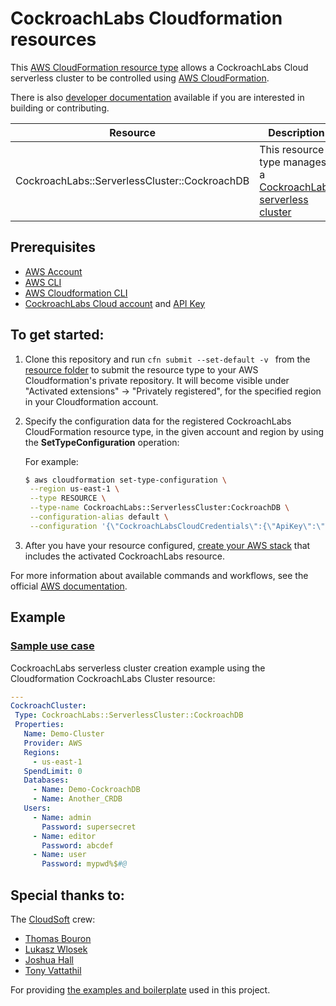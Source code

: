 # CockroachLabs Cloudformation resources

This [AWS CloudFormation resource type][1] allows a CockroachLabs Cloud serverless cluster to be controlled using [AWS CloudFormation][2].

There is also [developer documentation](docs/dev) available
if you are interested in building or contributing.

| Resource | Description | Documentation |
| --- | --- | --- |
| CockroachLabs::ServerlessCluster::CockroachDB | This resource type manages a [CockroachLabs serverless cluster][3] | [/CockroachLabs-ServerlessCluster-CockroachDB][4] |

## Prerequisites
* [AWS Account][5]
* [AWS CLI][6]
* [AWS Cloudformation CLI][7]
* [CockroachLabs Cloud account][8] and [API Key][9]

## To get started:

1. Clone this repository and run ```cfn submit --set-default -v ``` from the [resource folder][10] to submit the resource type to your AWS Cloudformation's private repository. It will become visible under "Activated extensions" -> "Privately registered", for the specified region in your Cloudformation account.

2. Specify the configuration data for the registered CockroachLabs CloudFormation resource type, in the given account and region by using the **SetTypeConfiguration** operation:

    For example:

     ```Bash
     $ aws cloudformation set-type-configuration \
      --region us-east-1 \
      --type RESOURCE \
      --type-name CockroachLabs::ServerlessCluster:CockroachDB \
      --configuration-alias default \
      --configuration '{\"CockroachLabsCloudCredentials\":{\"ApiKey\":\"YOURAPIKEY\"}}'
     ```

3. After you have your resource configured, [create your AWS stack][11] that includes the activated CockroachLabs resource.

For more information about available commands and workflows, see the official [AWS documentation][12].

## Example

### [Sample use case][13]

CockroachLabs serverless cluster creation example using the Cloudformation CockroachLabs Cluster resource:

```yaml
---
CockroachCluster:
 Type: CockroachLabs::ServerlessCluster::CockroachDB
 Properties:
   Name: Demo-Cluster
   Provider: AWS
   Regions:
     - us-east-1
   SpendLimit: 0
   Databases:
     - Name: Demo-CockroachDB
     - Name: Another_CRDB
   Users:
     - Name: admin
       Password: supersecret
     - Name: editor
       Password: abcdef
     - Name: user
       Password: mypwd%$#@
```

## Special thanks to:

The [CloudSoft][14] crew:
- [Thomas Bouron][15]
- [Lukasz Wlosek][16]
- [Joshua Hall][17]
- [Tony Vattathil][18]

For providing [the examples and boilerplate][19] used in this project.

[1]: https://docs.aws.amazon.com/cloudformation-cli/latest/userguide/resource-types.html
[2]: https://docs.aws.amazon.com/AWSCloudFormation/latest/UserGuide/Welcome.html
[3]: https://www.cockroachlabs.com/docs/cockroachcloud/serverless-faqs.html
[4]: ./CockroachLabs-ServerlessCluster-CockroachDB/
[5]: https://aws.amazon.com/account/
[6]: https://aws.amazon.com/cli/
[7]: https://docs.aws.amazon.com/cloudformation-cli/latest/userguide/what-is-cloudformation-cli.html
[8]: https://www.cockroachlabs.com/
[9]: https://www.cockroachlabs.com/docs/cockroachcloud/console-access-management.html#api-access
[10]: ./CockroachLabs-ServerlessCluster-CockroachDB
[11]: https://console.aws.amazon.com/cloudformation/home
[12]: https://docs.aws.amazon.com/AWSCloudFormation/latest/UserGuide/registry.html
[13]: ./docs/user/src/main/docs/README.md
[14]: https://cloudsoft.io/home
[15]: https://github.com/tbouron
[16]: https://github.com/lukiwlosek
[17]: https://github.com/joshuadeanhall
[18]: https://github.com/tonynv
[19]: https://cloudsoft.io/blog/what-we-learned-from-building-60-third-party-resources-for-aws-cloudformation